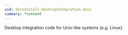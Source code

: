 ```yaml
---
uid: ZeroInstall.DesktopIntegration.Unix
summary: *content
---
```

Desktop integration code for Unix-like systems (e.g. Linux).
